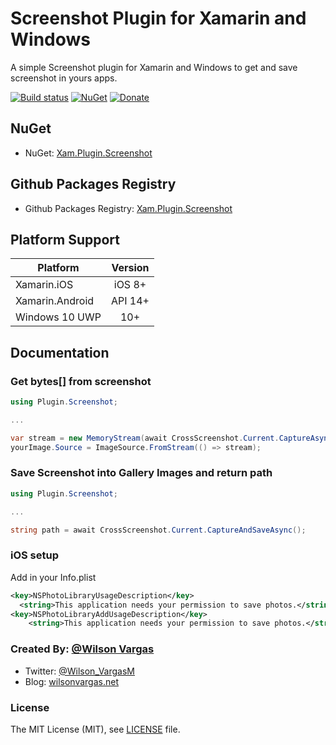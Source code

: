 # Screenshot Plugin for Xamarin and Windows

A simple Screenshot plugin for Xamarin and Windows to get and save screenshot in yours apps.

[![Build status](https://ci.appveyor.com/api/projects/status/1w46g7ebn59w6d0f?svg=true)](https://ci.appveyor.com/project/wilsonvargas/screenshotplugin) [![NuGet](https://buildstats.info/nuget/Xam.Plugin.Screenshot)](https://www.nuget.org/packages/Xam.Plugin.Screenshot/) [![Donate](https://img.shields.io/badge/Donate-PayPal-green.svg)](https://www.paypal.me/wilsondonations/5)

## NuGet
* NuGet: [Xam.Plugin.Screenshot](https://www.nuget.org/packages/Xam.Plugin.Screenshot) 

## Github Packages Registry
* Github Packages Registry: [Xam.Plugin.Screenshot](https://github.com/wilsonvargas/ScreenshotPlugin/packages/25791)

## Platform Support

|Platform|Version|
| ------------------- | :------------------: |
|Xamarin.iOS|iOS 8+|
|Xamarin.Android|API 14+|
|Windows 10 UWP|10+|

## Documentation

### Get bytes[] from screenshot

```c#
using Plugin.Screenshot;

...

var stream = new MemoryStream(await CrossScreenshot.Current.CaptureAsync());
yourImage.Source = ImageSource.FromStream(() => stream);
```

### Save Screenshot into Gallery Images and return path

```c#
using Plugin.Screenshot;

...

string path = await CrossScreenshot.Current.CaptureAndSaveAsync();
```

### iOS setup
Add in your Info.plist
```xml
<key>NSPhotoLibraryUsageDescription</key>
  <string>This application needs your permission to save photos.</string>
<key>NSPhotoLibraryAddUsageDescription</key>
	<string>This application needs your permission to save photos.</string>	
```



### Created By: [@Wilson Vargas](http://twitter.com/Wilson_VargasM)
* Twitter: [@Wilson_VargasM](http://twitter.com/Wilson_VargasM)
* Blog: [wilsonvargas.net](https://wilsonvargas.net)

### License
The MIT License (MIT), see [LICENSE](LICENSE) file.
